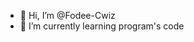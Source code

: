 - 👋 Hi, I’m @Fodee-Cwiz
- 🌱 I’m currently learning program's code 



<!---
Fodee-Cwiz/Fodee-Cwiz is a ✨ special ✨ repository because its `README.md` (this file) appears on your GitHub profile.
You can click the Preview link to take a look at your changes.
--->
